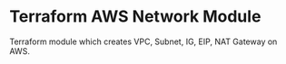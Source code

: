 # Terraform AWS Network Module

Terraform module which creates VPC, Subnet, IG, EIP, NAT Gateway on AWS.
